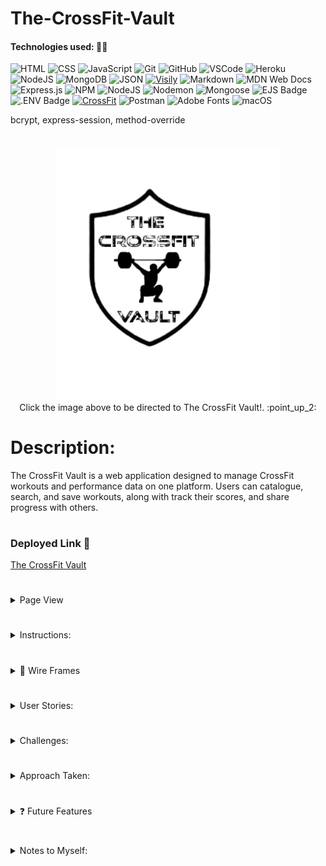 # The-CrossFit-Vault

#### Technologies used: 👩‍💻
![HTML](https://img.shields.io/badge/HTML5-E34F26?style=for-the-badge&logo=html5&logoColor=white)
![CSS](https://img.shields.io/badge/CSS-239120?&style=for-the-badge&logo=css3&logoColor=white)
![JavaScript](https://img.shields.io/badge/JavaScript-323330?style=for-the-badge&logo=javascript&logoColor=F7DF1E)
![Git](https://img.shields.io/badge/git-%23F05033.svg?style=for-the-badge&logo=git&logoColor=white)
![GitHub](https://img.shields.io/badge/GitHub-100000?style=for-the-badge&logo=github&logoColor=white)
![VSCode](https://img.shields.io/badge/VSCode-0078D4?style=for-the-badge&logo=visual%20studio%20code&logoColor=white)
![Heroku](https://img.shields.io/badge/heroku-%23430098.svg?style=for-the-badge&logo=heroku&logoColor=white)
![NodeJS](https://img.shields.io/badge/node.js-6DA55F?style=for-the-badge&logo=node.js&logoColor=white)
![MongoDB](https://img.shields.io/badge/MongoDB-%234ea94b.svg?style=for-the-badge&logo=mongodb&logoColor=white)
![JSON](https://img.shields.io/badge/json-5E5C5C?style=for-the-badge&logo=json&logoColor=white)
[![Visily](https://img.shields.io/badge/Visily-02066F?style=for-the-badge&logoColor=white)](https://www.visily.ai)
![Markdown](https://img.shields.io/badge/markdown-%23000000.svg?style=for-the-badge&logo=markdown&logoColor=white)
![MDN Web Docs](https://img.shields.io/badge/MDN_Web_Docs-black?style=for-the-badge&logo=mdnwebdocs&logoColor=white)
![Express.js](https://img.shields.io/badge/express.js-%23404d59.svg?style=for-the-badge&logo=express&logoColor=%2361DAFB)
![NPM](https://img.shields.io/badge/NPM-%23CB3837.svg?style=for-the-badge&logo=npm&logoColor=white)
![NodeJS](https://img.shields.io/badge/node.js-6DA55F?style=for-the-badge&logo=node.js&logoColor=white)
![Nodemon](https://img.shields.io/badge/NODEMON-%23323330.svg?style=for-the-badge&logo=nodemon&logoColor=%BBDEAD)
![Mongoose](https://img.shields.io/badge/Mongoose-F04D35?logo=mongoosedotws&logoColor=fff&style=for-the-badge)
![EJS Badge](https://img.shields.io/badge/EJS-B4CA65?logo=ejs&logoColor=fff&style=for-the-badge)
![.ENV Badge](https://img.shields.io/badge/.ENV-ECD53F?logo=dotenv&logoColor=000&style=for-the-badge)
[![CrossFit](https://img.shields.io/badge/CrossFit.com-DA0000?style=for-the-badge&logoColor=white)](https://www.crossfit.com)
![Postman](https://img.shields.io/badge/Postman-FF6C37?style=for-the-badge&logo=postman&logoColor=white)
![Adobe Fonts](https://img.shields.io/badge/Adobe%20Fonts-000B1D.svg?style=for-the-badge&logo=Adobe%20Fonts&logoColor=white)
![macOS](https://img.shields.io/badge/mac%20os-000000?style=for-the-badge&logo=macos&logoColor=F0F0F0)

bcrypt, express-session, method-override

#

<div align="center">
<a href="https://the-crossfit-vault-cadc50ebd52d.herokuapp.com/workouts"><img src="/public/images/logo.png" alt="logo" height="400"></a>
</div>

<div align="center">
Click the image above to be directed to The CrossFit Vault!. :point_up_2:
</div>

#


# Description: 
The CrossFit Vault is a web application designed to manage CrossFit workouts and performance data on one platform. Users can catalogue, search, and save workouts, along with track their scores, and share progress with others.

#

### Deployed Link 🔗
<a href="https://the-crossfit-vault-cadc50ebd52d.herokuapp.com/workouts"> The CrossFit Vault</a> 

#

<details>
<summary>Page View </summary>
    <details> 
        <summary> Workouts (index) Page</summary>
            <img src="/public/images/workoutIndex.png" alt="Workout/index page preview image" height="300">
    </details>
    <details>
        <summary> Search Results </summary>
            <img src="/public/images/search.png" alt="Search preview image" height="300">
    </details>
    <details>
        <summary> Show Workout Page</summary>
            <img src="/public/images/show.png" alt="show page preview image" height="300">
    </details>
    <details>
        <summary> ✏️ New Workout Page</summary>
            <img src="/public/images/new.png" alt="new page preview image" height="300">
    </details>
    <details>
        <summary> Edit Workout Page</summary>
            <img src="/public/images/editWorkout.png" alt="edit page preview image" height="300">
    </details>
    <details>
        <summary> Scores Page </summary>
            <img src="/public/images/scores.png" alt="Scores page preview image" height="300">
    </details>
    <details>
        <summary> Workout of The Day Page (WOD) </summary>
            <img src="/public/images/WOD.png" alt="WOD page preview image" height="300">
    </details>
    <details>
        <summary> Favorites Page </summary>
            <img src="/public/images/favorites.png" alt="Favorites page preview image" height="300">
    </details>
    <details>
        <summary> Login Page </summary>
            <img src="/public/images/LogIn.png" alt="Login page preview image" height="300">
    </details>
    <details>
        <summary> Sign Up/ Create an Account Page </summary>
            <img src="/public/images/newUser.png" alt="Create an account page preview image" height="300">
    </details>
</details>

#
  
<details> 
<summary>Instructions:</summary>
👉 Start by creating an account and logging in. 
 <br>
👉 Once logged in, you'll land on the workouts home page. Here, you can browse all available workouts, utilize the search bar to find specific workouts, filter by category, or add a new workout yourself. Clicking on a workout's name will take you to a detailed information page.
 <br>
👉 On each individual workout page, you have the option to favorite the workout by clicking the star button, add a score, edit the workout details, or delete the workout. Additionally, you can view all scores for that particular workout.
 <br>
👉 In the navigation bar at the top, you'll find the option to view the Workout of the Day (WOD). If you're not satisfied with the displayed workout, you can regenerate a new WOD.
<br>
👉 The navigation bar also provides links to the scores page and the favorites page. On the scores page, you can view all recorded scores and delete them if necessary. The favorites page displays all favorited workouts, allowing you to manage your favorites.
<br>
👉 Finally, to log out, simply click the logout button located at the bottom of the page.
</details>

#

<details>
<summary> 🎨 Wire Frames </summary>
  <details> 
    <summary> ✏️ Workouts (index) Page</summary>
        <img src="/other/indexPage.png">
  </details>
  <details>
    <summary> ✏️ Search Workouts Page</summary>
        <img src="/other/searchworkouts.png">
  </details>
  <details>
    <summary> ✏️ Show Workout Page</summary>
        <img src="/other/showPage.png">
  </details>
  <details>
    <summary> ✏️ New Workout Page</summary>
        <img src="/other/newPage.png">
  </details>
  <details>
    <summary> ✏️ Edit Workout Page</summary>
        <img src="/other/editPage.png">
  </details>
   <!-- <details>
      <summary> ✏️ Future Feature: </summary>
          <img src="/other">
   </details> -->
</details>

#

<details> 
<summary> User Stories:</summary>
 <ul> 
  <li>As a user, I want to click on a workout so that I can see it's full information.</li>
  <li>As a user, I want to be able to search through the workouts so that I can find a particular workout. </li>
  <li>As a user, I want to be able to add a new workout so that I can keep all of my workouts in one place. </li>
  <li>As a user, I want to add my scores for each workout so that I can store all of my scores in one place.</li>
 </ul>
</details>

#

<details> 
 <summary> Challenges: </summary>
 Descriptions of any unsolved problems or major hurdles that were overcome. 
 <ul>
  <li>Implementing personalized scores: The scores link in the navigation bar displays scores for all users instead of just the logged-in user. </li>
  <li>Troubleshooting routes: There were difficulties with the functionality of routes for the scores page and the favorites page. Although most issues have been resolved, the scores page still needs refinement to display scores exclusively for the logged-in user. </li>
  <li>Managing daily WOD display: A challenge was encountered in ensuring that only one Workout of the Day (WOD) is displayed unless the user chooses to generate a random workout. This functionality is marked for future development. </li>
  <li>Implementing favorites feature: Overcoming the hurdle of creating a favorites button and route involved utilizing a separate front-end JavaScript file to toggle the favorite star button's appearance from white to yellow when favorited.</li>
  <li>Persisting favorites status: Currently, the favorites button does not retain the yellow highlight when a workout has already been favorited by a user. This issue is planned for resolution in future updates.</li>
  <li>Category management: I faced some difficulty in creating categories for each workout to display them properly on the workouts home/index page. I utilized another separate front-end JavaScript file to allow users to switch between categories. </li>
  <li>Consistancy: Some of the routes primarily utilize Mongoose methods, while others leverage JavaScript string and array methods. In the future, I aim to maintain consistency and possibly streamline the approach by standardizing the methods used across all routes.</li>
 </ul>
</details>

#

<details> 
<summary>Approach Taken:</summary>

👉 **Database Setup:**
   - MongoDB Atlas was chosen as the database service to store all the information for this project.
   - Collections were created to store user information, workout data, and user scores.
   - Mongoose was used as the library to interact with the MongoDB database.

👉 **Authentication and Authorization:**
   - User authentication was implemented using bcrypt for password hashing and session management. 
   - Routes were created to handle user registration, login, and logout.

👉 **Workout Data Management:**
   - Workout data was structured using Mongoose Schemas to define the properties of each workout.
   - Full CRUD operations were implemented to manage workout data.
   - Users are able to view, add, edit, and delete workout entries based on their permissions. 

👉 **User Interaction:**
   - User interfaces were designed using EJS (Embedded JavaScript) templates to render dynamic content.
   - Forms were created to capture user input for registration, login, and workout management.
   
</details>

#

<details> 
 <summary> ❓ Future Features </summary>
  Next steps planned: 
 <ul>
  <li>Addressing unresolved issues: Implement fixes for the challenges mentioned above.</li>
  <li>Personalized userScores page: Modify the user scores page to fetch and display only the scores relevant to the current user.</li>
  <li>Leaderboard for Workout of the Day: Introduce a leaderboard page to showcase top performers for the daily workout. Initially, limit the Workout of the Day to one workout per day.</li>
  <li>Profile picture integration: Allow users to upload a profile picture and display it in the top right corner of the navigation bar. If no profile picture is uploaded during signup, a default silhouette image will be used. Utilize multer to handle file uploads.</li>
  <li>User Interation: Implement functionality that allows users to like other users scores.</li>
  <li>Show Page Comments: Allow users to write comments under workouts on the show page for each individual workout so that all users can see. </li>
  <li>Additional Favorite Button: Add the option to favorite the Workout of the Day/WOD from the WOD page and add scores on that page.</li>
 </ul>
</details>

#
<details>
<summary>Notes to Myself: </summary>
 Here are some reminders and thoughts for future reference:
 <ul>
    <li>Understand Heroku better and fix workout information for deployed page. Currently, it is still showing a category for lifting and lifts but I fixed this for local. </li>
    <li>Document any new features or changes made to the project for easier reference later on.</li>
    <li>Plan to implement a feature to allow users to create and customize workout plans. </li>
    <li>Update error handling!</li>
    <!-- <li> </li>
    <li> </li>
    <li> </li> -->
 </ul>
</details>


